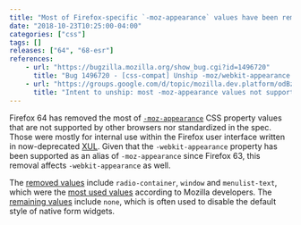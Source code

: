 ```yaml
---
title: "Most of Firefox-specific `-moz-appearance` values have been removed"
date: "2018-10-23T10:25:00-04:00"
categories: ["css"]
tags: []
releases: ["64", "68-esr"]
references:
    - url: "https://bugzilla.mozilla.org/show_bug.cgi?id=1496720"
      title: "Bug 1496720 - [css-compat] Unship -moz/webkit-appearance values not supported by other UAs / spec"
    - url: "https://groups.google.com/d/topic/mozilla.dev.platform/odBz2i8xnno/discussion"
      title: "Intent to unship: most -moz-appearance values not supported by other UAs / spec"
---
```

Firefox 64 has removed the most of [`-moz-appearance`](https://developer.mozilla.org/docs/Web/CSS/appearance) CSS property values that are not supported by other browsers nor standardized in the spec. Those were mostly for internal use within the Firefox user interface written in now-deprecated [XUL](https://developer.mozilla.org/docs/Mozilla/Tech/XUL). Given that the `-webkit-appearance` property has been supported as an alias of `-moz-appearance` since Firefox 63, this removal affects `-webkit-appearance` as well.

The [removed values](https://hg.mozilla.org/try/diff/05e54dac9610/layout/style/test/test_non_content_accessible_values.html) include `radio-container`, `window` and `menulist-text`, which were the [most used values](https://bugzilla.mozilla.org/show_bug.cgi?id=1496720#c14) according to Mozilla developers. The [remaining values](https://compat.spec.whatwg.org/#css-non-aliased) include `none`, which is often used to disable the default style of native form widgets.
